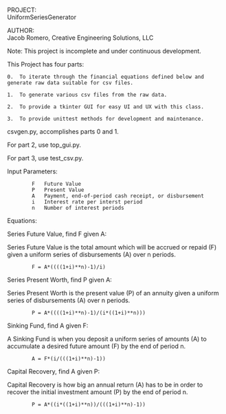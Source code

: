  PROJECT:	
 UniformSeriesGenerator
 
 AUTHOR:	
 Jacob Romero, 
 Creative Engineering Solutions, LLC
 
 Note: This project is incomplete and under continuous development.
  
 This Project has four parts:

 	0.	To iterate through the financial equations defined below and generate raw data suitable for csv files.

 	1.	To generate various csv files from the raw data.

 	2.	To provide a tkinter GUI for easy UI and UX with this class.

 	3.	To provide unittest methods for development and maintenance.

 csvgen.py, accomplishes parts 0 and 1.
 
 For part 2, use top_gui.py.
 
 For part 3, use test_csv.py.

 Input Parameters:

 			F	Future Value
			P	Present Value
			A	Payment, end-of-period cash receipt, or disbursement
 			i	Interest rate per interst period
 			n	Number of interest periods

 Equations:

 Series Future Value, find F given A:
 
 Series Future Value is the total amount which will be accrued or repaid (F)
 given a uniform series of disbursements (A) over n periods.
			
			F = A*((((1+i)**n)-1)/i)

 Series Present Worth, find P given A:
 
 Series Present Worth is the present value (P) of an annuity given
 a uniform series of disbursements (A) over n periods.	
			
			P = A*((((1+i)**n)-1)/(i*((1+i)**n)))

 Sinking Fund, find A given F:
 
 A Sinking Fund is when you deposit a uniform series of amounts (A) 
 to accumulate a desired future amount (F) by the end of period n.		
			
			A = F*(i/(((1+i)**n)-1))

 Capital Recovery, find A given P:
 
 Capital Recovery is how big an annual return (A) has to be in order to
 recover the initial investment amount (P) by the end of period n.		
			
			P = A*((i*((1+i)**n))/(((1+i)**n)-1))

